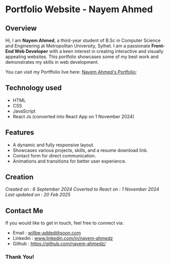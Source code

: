 # Portfolio Website - Nayem Ahmed

## Overview
Hi, I am **Nayem Ahmed**, a third-year student of B.Sc in Computer Science and Engineering at Metropolitan University, Sylhet. I am a passionate **Front-End Web Developer** with a keen interest in creating interactive and visually appealing websites. This portfolio showcases some of my best work and demonstrates my skills in web development.

You can visit my Portffolio live here: [Nayem Ahmed's Portfolio](https://nayem-ahmedz.netlify.app/);

## Technology used
- HTML
- CSS
- JavaScript
- React Js (converted into React App on 1 November 2024)

## Features
- A dynamic and fully responsive layout.
- Showcases various projects, skills, and a resume download link.
- Contact form for direct communication.
- Animations and transitions for better user experience.

## Creation
*Created on : 6 September 2024*
*Coverted to React on : 1 November 2024*
*Last updated on : 20 Feb 2025*

## Contact Me
If you would like to get in touch, feel free to connect via:
+ Email : willbe-added@soon.com 
+ Linkedin : www.linkedin.com/in/nayem-ahmedz
+ Github : https://github.com/nayem-ahmedz/

### Thank You!